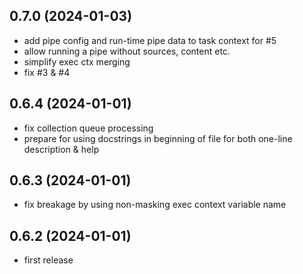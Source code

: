 ## 0.7.0 (2024-01-03)

 - add pipe config and run-time pipe data to task context for #5
 - allow running a pipe without sources, content etc.
 - simplify exec ctx merging
 - fix #3 & #4

## 0.6.4 (2024-01-01)

- fix collection queue processing
- prepare for using docstrings in beginning of file for
  both one-line description & help

## 0.6.3 (2024-01-01)

- fix breakage by using non-masking exec context variable name

## 0.6.2 (2024-01-01)

- first release
